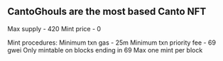 ## CantoGhouls are the most based Canto NFT

Max supply - 420
Mint price - 0

Mint procedures:
Minimum txn gas - 25m
Minimum txn priority fee - 69 gwei
Only mintable on blocks ending in 69
Max one mint per block


